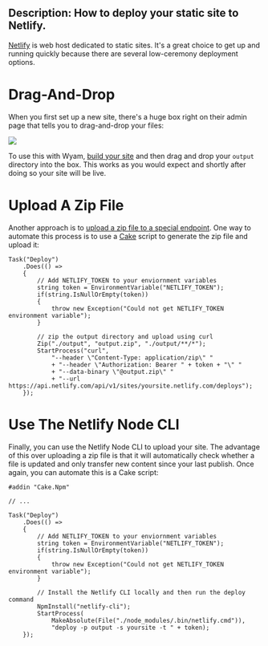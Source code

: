 Description: How to deploy your static site to Netlify.
---
[Netlify](https://www.netlify.com) is web host dedicated to static sites. It's a great choice to get up and running quickly because there are several low-ceremony deployment options.

# Drag-And-Drop

When you first set up a new site, there's a huge box right on their admin page that tells you to drag-and-drop your files:

<img src="/assets/img/netlify.png" class="img-responsive"></img>

To use this with Wyam, [build your site](/docs/usage/command-line) and then drag and drop your `output` directory into the box. This works as you would expect and shortly after doing so your site will be live.

# Upload A Zip File

Another approach is to [upload a zip file to a special endpoint](https://www.netlify.com/docs/api/#deploying-to-netlify). One way to automate this process is to use a [Cake](http://cakebuild.net/) script to generate the zip file and upload it:

```
Task("Deploy")
    .Does(() =>
    {
        // Add NETLIFY_TOKEN to your enviornment variables
        string token = EnvironmentVariable("NETLIFY_TOKEN");
        if(string.IsNullOrEmpty(token))
        {
            throw new Exception("Could not get NETLIFY_TOKEN environment variable");
        }

        // zip the output directory and upload using curl
        Zip("./output", "output.zip", "./output/**/*");
        StartProcess("curl", 
            "--header \"Content-Type: application/zip\" "
            + "--header \"Authorization: Bearer " + token + "\" "
            + "--data-binary \"@output.zip\" "
            + "--url https://api.netlify.com/api/v1/sites/yoursite.netlify.com/deploys");
    });
```

# Use The Netlify Node CLI

Finally, you can use the Netlify Node CLI to upload your site. The advantage of this over uploading a zip file is that it will automatically check whether a file is updated and only transfer new content since your last publish. Once again, you can automate this is a Cake script:

```
#addin "Cake.Npm"

// ...

Task("Deploy")
    .Does(() =>
    {
        // Add NETLIFY_TOKEN to your enviornment variables
        string token = EnvironmentVariable("NETLIFY_TOKEN");
        if(string.IsNullOrEmpty(token))
        {
            throw new Exception("Could not get NETLIFY_TOKEN environment variable");
        }

        // Install the Netlify CLI locally and then run the deploy command
        NpmInstall("netlify-cli");
        StartProcess(
            MakeAbsolute(File("./node_modules/.bin/netlify.cmd")), 
            "deploy -p output -s yoursite -t " + token);
    });
```
